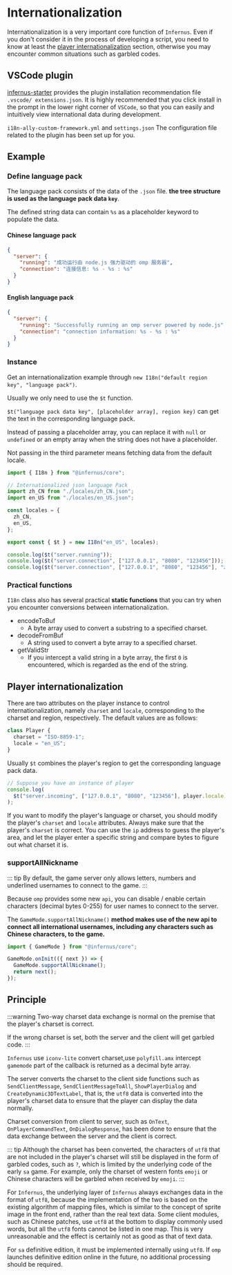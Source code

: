 # Internationalization

Internationalization is a very important core function of `Infernus`. Even if you don't consider it in the process of developing a script, you need to know at least the [player internationalization](#player-internationalization) section, otherwise you may encounter common situations such as garbled codes.

## VSCode plugin

[infernus-starter](https://github.com/dockfries/infernus-starter) provides the plugin installation recommendation file `.vscode/ extensions.json`. It is highly recommended that you click install in the prompt in the lower right corner of `VSCode`, so that you can easily and intuitively view international data during development.

`i18n-ally-custom-framework.yml` and `settings.json` The configuration file related to the plugin has been set up for you.

## Example

### Define language pack

The language pack consists of the data of the `.json` file. **the tree structure is used as the language pack data `key`**.

The defined string data can contain `%s` as a placeholder keyword to populate the data.

#### Chinese language pack

```json
{
  "server": {
    "running": "成功运行由 node.js 强力驱动的 omp 服务器",
    "connection": "连接信息: %s - %s : %s"
  }
}
```

#### English language pack

```json
{
  "server": {
    "running": "Successfully running an omp server powered by node.js",
    "connection": "connection information: %s - %s : %s"
  }
}
```

### Instance

Get an internationalization example through `new I18n("default region key", "language pack")`.

Usually we only need to use the `$t` function.

`$t("language pack data key", [placeholder array], region key)` can get the text in the corresponding language pack.

Instead of passing a placeholder array, you can replace it with `null` or `undefined` or an empty array when the string does not have a placeholder.

Not passing in the third parameter means fetching data from the default locale.

```ts
import { I18n } from "@infernus/core";

// Internationalized json language Pack
import zh_CN from "./locales/zh_CN.json";
import en_US from "./locales/en_US.json";

const locales = {
  zh_CN,
  en_US,
};

export const { $t } = new I18n("en_US", locales);

console.log($t("server.running"));
console.log($t("server.connection", ["127.0.0.1", "8080", "123456"]));
console.log($t("server.connection", ["127.0.0.1", "8080", "123456"], "zh_CN"));
```

### Practical functions

`I18n` class also has several practical **static functions** that you can try when you encounter conversions between internationalization.

- encodeToBuf
  - A byte array used to convert a substring to a specified charset.
- decodeFromBuf
  - A string used to convert a byte array to a specified charset.
- getValidStr
  - If you intercept a valid string in a byte array, the first `0` is encountered, which is regarded as the end of the string.

## Player internationalization

There are two attributes on the player instance to control internationalization, namely `charset` and `locale`, corresponding to the charset and region, respectively.
The default values are as follows:

```ts
class Player {
  charset = "ISO-8859-1";
  locale = "en_US";
}
```

Usually `$t` combines the player's region to get the corresponding language pack data.

```ts
// Suppose you have an instance of player
console.log(
  $t("server.incoming", ["127.0.0.1", "8080", "123456"], player.locale)
);
```

If you want to modify the player's language or charset, you should modify the player's `charset` and `locale` attributes. Always make sure that the player's `charset` is correct. You can use the `ip` address to guess the player's area, and let the player enter a specific string and compare bytes to figure out what charset it is.

### supportAllNickname

::: tip
By default, the game server only allows letters, numbers and underlined usernames to connect to the game.
:::

Because `omp` provides some new `api`, you can disable / enable certain characters (decimal bytes 0-255) for user names to connect to the server.

The `GameMode.supportAllNickname()` **method makes use of the new api to connect all international usernames, including any characters such as Chinese characters, to the game.**

```ts
import { GameMode } from "@infernus/core";

GameMode.onInit(({ next }) => {
  GameMode.supportAllNickname();
  return next();
});
```

## Principle

:::warning
Two-way charset data exchange is normal on the premise that the player's charset is correct.

If the wrong charset is set, both the server and the client will get garbled code.
:::

`Infernus` use `iconv-lite` convert charset,use `polyfill.amx` intercept `gamemode` part of the callback is returned as a decimal byte array.

The server converts the charset to the client side functions such as `SendClientMessage`, `SendClientMessageToAll`, `ShowPlayerDialog` and `CreateDynamic3DTextLabel`, that is, the `utf8` data is converted into the player's charset data to ensure that the player can display the data normally.

Charset conversion from client to server, such as `OnText`, `OnPlayerCommandText`, `OnDialogResponse`, has been done to ensure that the data exchange between the server and the client is correct.

::: tip
Although the charset has been converted, the characters of `utf8` that are not included in the player's charset will still be displayed in the form of garbled codes, such as `?`, which is limited by the underlying code of the early `sa` game. For example, only the charset of western fonts `emoji` or Chinese characters will be garbled when received by `emoji`.
:::

For `Infernus`, the underlying layer of `Infernus` always exchanges data in the format of `utf8`, because the implementation of the two is based on the existing algorithm of mapping files, which is similar to the concept of sprite image in the front end, rather than the real text data. Some client modules, such as Chinese patches, use `utf8` at the bottom to display commonly used words, but all the `utf8` fonts cannot be listed in one map. This is very unreasonable and the effect is certainly not as good as that of text data.

For `sa` definitive edition, it must be implemented internally using `utf8`. If `omp` launches definitive edition online in the future, no additional processing should be required.
